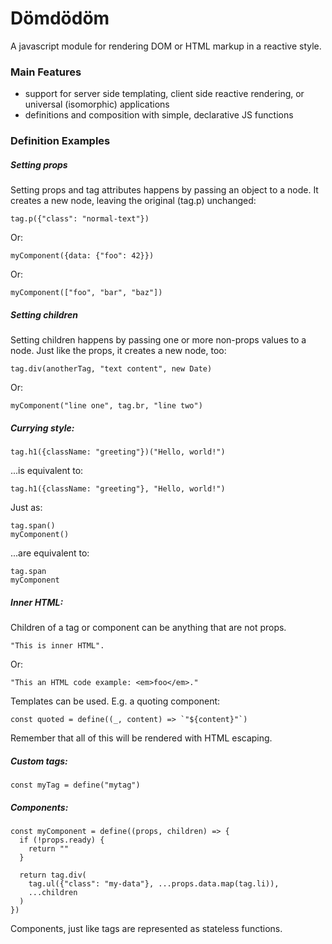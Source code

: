 # Dömdödöm

A javascript module for rendering DOM or HTML markup in a reactive style.

### Main Features

- support for server side templating, client side reactive rendering, or universal (isomorphic) applications
- definitions and composition with simple, declarative JS functions

### Definition Examples

##### Setting props

Setting props and tag attributes happens by passing an object to a node. It creates a new node, leaving the
original (tag.p) unchanged:

```
tag.p({"class": "normal-text"})
```

Or:

```
myComponent({data: {"foo": 42}})
```

Or:

```
myComponent(["foo", "bar", "baz"])
```

##### Setting children

Setting children happens by passing one or more non-props values to a node. Just like the props, it creates a
new node, too:

```
tag.div(anotherTag, "text content", new Date)
```

Or:

```
myComponent("line one", tag.br, "line two")
```

##### Currying style:

```
tag.h1({className: "greeting"})("Hello, world!")
```

...is equivalent to:

```
tag.h1({className: "greeting"}, "Hello, world!")
```

Just as:

```
tag.span()
myComponent()
```

...are equivalent to:

```
tag.span
myComponent
```

##### Inner HTML:

Children of a tag or component can be anything that are not props.

```
"This is inner HTML".
```

Or:

```
"This an HTML code example: <em>foo</em>."
```

Templates can be used. E.g. a quoting component:

```
const quoted = define((_, content) => `"${content}"`)
```

Remember that all of this will be rendered with HTML escaping.

##### Custom tags:

```
const myTag = define("mytag")
```

##### Components:

```
const myComponent = define((props, children) => {
  if (!props.ready) {
    return ""
  }

  return tag.div(
    tag.ul({"class": "my-data"}, ...props.data.map(tag.li)),
    ...children
  )
})
```

Components, just like tags are represented as stateless functions.
